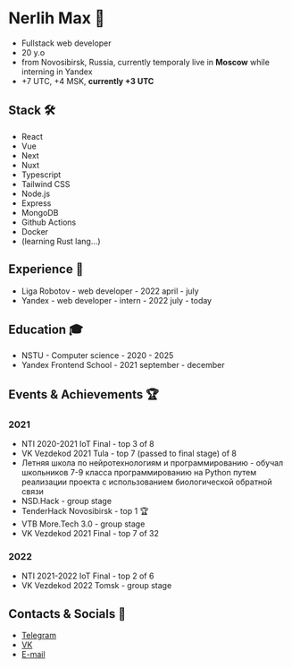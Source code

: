 # Nerlih Max 👋
- Fullstack web developer
- 20 y.o
- from Novosibirsk, Russia, currently temporaly live in **Moscow** while interning in Yandex
- +7 UTC, +4 MSK, **currently +3 UTC**

## Stack 🛠️
- React
- Vue
- Next
- Nuxt
- Typescript
- Tailwind CSS
- Node.js
- Express
- MongoDB
- Github Actions
- Docker
- (learning Rust lang...)

## Experience 💼
- Liga Robotov - web developer - 2022 april - july
- Yandex - web developer - intern - 2022 july - today

## Education 🎓
- NSTU - Computer science - 2020 - 2025
- Yandex Frontend School - 2021 september - december

## Events & Achievements 🏆

### 2021
- NTI 2020-2021 IoT Final - top 3 of 8
- VK Vezdekod 2021 Tula - top 7 (passed to final stage) of 8
- Летняя школа по нейротехнологиям и программированию - обучал школьников 7-9 класса программированию на Python путем реализации проекта с использованием биологической обратной связи
- NSD.Hack - group stage
- TenderHack Novosibirsk - top 1 🏆
- VTB More.Tech 3.0 - group stage
- VK Vezdekod 2021 Final - top 7 of 32

### 2022
- NTI 2021-2022 IoT Final - top 2 of 6
- VK Vezdekod 2022 Tomsk - group stage

## Contacts & Socials 📮
- [Telegram](https://t.me/nerlihmax)
- [VK](https://vk.com/nerlihmax)
- [E-mail](mailto://nerlihmax@yandex.ru)
